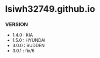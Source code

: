 # lsiwh32749.github.io

### VERSION
-  1.4.0 : KIA
-  1.5.0 : HYUNDAI
-  3.0.0 : SUDDEN
-  3.0.1 : fix/6
